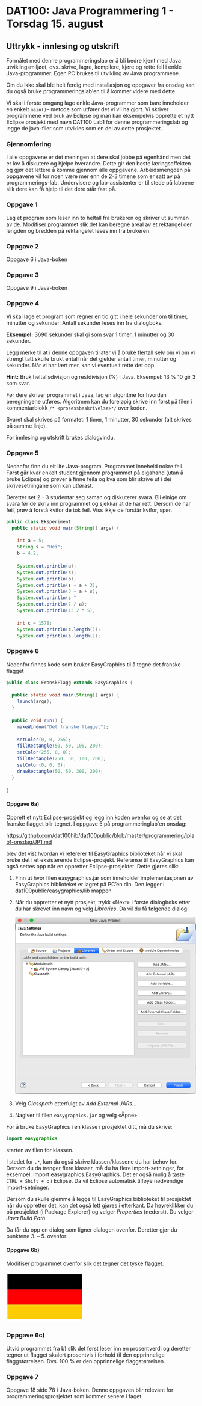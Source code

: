 # DAT100: Java Programmering 1 - Torsdag 15. august

## Uttrykk - innlesing og utskrift

Formålet med denne programmeringslab er å bli bedre kjent med Java utviklingsmiljøet, dvs. skrive, lagre, kompilere, kjøre og rette feil i enkle Java-programmer. Egen PC brukes til utvikling av Java programmene.

Om du ikke skal ble helt ferdig med installasjon og oppgaver fra onsdag kan du også bruke programmeringslab'en til å kommer videre med dette.

Vi skal i første omgang lage enkle Java-programmer som bare inneholder en enkelt `main()`– metode som utfører det vi vil ha gjort. Vi skriver programmene ved bruk av Eclipse og man kan eksempelvis opprette et nytt Eclipse prosjekt med navn DAT100 Lab1 for denne programmeringslab og legge de java-filer som utvikles som en del av dette prosjektet.

### Gjennomføring

I alle oppgavene er det meningen at dere skal jobbe på egenhånd men det er lov å diskutere og hjelpe hverandre. Dette gir den beste læringseffekten og gjør det lettere å komme gjennom alle oppgavene. Arbeidsmengden på oppgavene vil for noen være mer enn de 2-3 timene som er satt av på programmerings-lab. Undervisere og lab-assistenter er til stede på labbene slik dere kan få hjelp til det dere står fast på.

### Oppgave 1

Lag et program som leser inn to heltall fra brukeren og skriver ut summen av de. Modifiser programmet slik det kan beregne areal av et rektangel der lengden og bredden på rektangelet leses inn fra brukeren.

### Oppgave 2

Oppgave 6 i Java-boken

### Oppgave 3

Oppgave 9 i Java-boken

### Oppgave 4

Vi skal lage et program som regner en tid gitt i hele sekunder om til timer, minutter og sekunder. Antall sekunder leses inn fra dialogboks.

**Eksempel:** 3690 sekunder skal gi som svar 1 timer, 1 minutter og 30 sekunder.

Legg merke til at i denne oppgaven tillater vi å bruke flertall selv om vi om vi strengt tatt skulle brukt entall når det gjelder antall timer, minutter og sekunder. Når vi har lært mer, kan vi eventuelt rette det opp.

**Hint:** Bruk heltallsdivisjon og restdivisjon (%) i Java. Eksempel: 13 % 10 gir 3 som svar.

Før dere skriver programmet i Java, lag en algoritme for hvordan beregningene utføres. Algoritmen kan du foreløpig skrive inn først på filen i kommentarblokk `/* <prosessbeskrivelse>*/` over koden.

Svaret skal skrives på formatet: 1 timer, 1 minutter, 30 sekunder (alt skrives på samme linje).

For innlesing og utskrift brukes dialogvindu.

### Oppgave 5

Nedanfor finn du eit lite Java-program. Programmet inneheld nokre feil. Først går kvar enkelt student gjennom programmet på eigahand (utan å bruke Eclipse) og prøver å finne feila og kva som blir skrive ut i dei skrivesetningane som kan utførast.

Deretter set 2 - 3 studentar seg saman og diskuterer svara. Bli einige om svara før de skriv inn programmet og sjekkar at de har rett. Dersom de har feil, prøv å forstå kvifor de tok feil. Viss ikkje de forstår kvifor, spør.

```java
public class Eksperiment
  public static void main(String[] args) {

    int a = 5;
    String s = "Hei";
    b = 4.2;

    System.out.println(a);
    System.out.println(s);
    System.out.println(b);
    System.out.println(s + a + 3);
    System.out.println(3 + a + s);
    System.out.println(s "
    System.out.println(7 / a);
    System.out.println(13 2 * 5);

    int c = 1578;
    System.out.println(c.length());
    System.out.println(s.length());
```

### Oppgave 6

Nedenfor finnes kode som bruker EasyGraphics til å tegne det franske flagget

```java
public class FranskFlagg extends EasyGraphics {

  public static void main(String[] args) {
    launch(args);
  }

  public void run() {
    makeWindow("Det franske flagget");

    setColor(0, 0, 255);
    fillRectangle(50, 50, 100, 200);
    setColor(255, 0, 0);
    fillRectangle(250, 50, 100, 200);
    setColor(0, 0, 0);
    drawRectangle(50, 50, 300, 200);
  }

}
```

#### Oppgave 6a)

Opprett et nytt Eclipse-prosjekt og legg inn koden ovenfor og se at det franske flagget blir tegnet. I oppgave 5 på programmeringlab'en onsdag:

https://github.com/dat100hib/dat100public/blob/master/programmering/jplab1-onsdag/JP1.md

blev det vist hvordan vi refererer til EasyGraphics biblioteket når vi skal bruke det i et eksisterende Eclipse-prosjekt. Referanse til EasyGraphics kan også settes opp når en oppretter Eclipse-prosjektet. Dette gjøres slik:

1. Finn ut hvor filen easygraphics.jar som inneholder implementasjonen av EasyGraphics biblioteket er lagret på PC’en din. Den legger i dat100public/easygraphics/lib mappen

2. Når du oppretter et nytt prosjekt, trykk «Next» i første dialogboks etter du har skrevet inn navn og velg *Libraries*. Da vil du få følgende dialog:

    ![Problem med bilde](assets/libraries.png)

3. Velg *Classpath* etterfulgt av *Add External JARs…*

4. Nagiver til filen `easygraphics.jar` og velg «Åpne»

For å bruke EasyGraphics i en klasse i prosjektet ditt, må du skrive:

```java
import easygraphics
```
starten av filen for klassen.

I stedet for `.*`, kan du også skrive klassen/klassene du har behov for. Dersom du da trenger flere klasser, må du ha flere import-setninger, for eksempel: import easygraphics.EasyGraphics. Det er også mulig å taste `CTRL + Shift + o` i Eclipse. Da vil Eclipse automatisk tilføye nødvendige import-setninger.

Dersom du skulle glemme å legge til EasyGraphics biblioteket til prosjektet når du oppretter det, kan det også lett gjøres i etterkant. Da høyreklikker du på prosjektet (i Package Explorer) og velger *Properties* (nederst). Du velger *Java Build Path*.

Da får du opp en dialog som ligner dialogen ovenfor. Deretter gjør du punktene 3. – 5. ovenfor.

#### Oppgave 6b)

Modifiser programmet ovenfor slik det tegner det tyske flagget.

![](assets/markdown-img-paste-20190808132425839.png)

### Oppgave 6c)

Utvid programmet fra b) slik det først leser inn en prosentverdi og deretter tegner ut flagget skalert prosentvis i forhold til den opprinnelige flaggstørrelsen. Dvs. 100 % er den opprinnelige flaggstørrelsen.

### Oppgave 7

Oppgave 18 side 78 i Java-boken. Denne oppgaven blir relevant for programmeringsprosjektet som kommer senere i faget.
